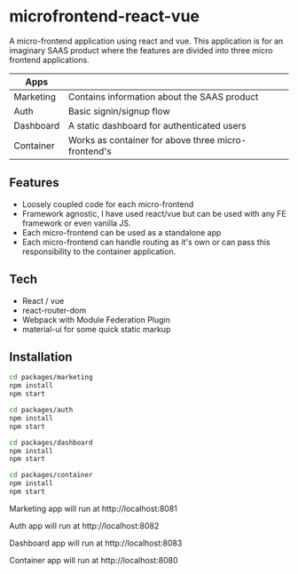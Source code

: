 # microfrontend-react-vue

A micro-frontend application using react and vue. This application is for an imaginary SAAS product where the features are divided into three micro frontend applications.

| Apps      |                                                     |
| --------- | --------------------------------------------------- |
| Marketing | Contains information about the SAAS product         |
| Auth      | Basic signin/signup flow                            |
| Dashboard | A static dashboard for authenticated users          |
| Container | Works as container for above three micro-frontend's |

## Features

- Loosely coupled code for each micro-frontend
- Framework agnostic, I have used react/vue but can be used with any FE framework or even vanilla JS.
- Each micro-frontend can be used as a standalone app
- Each micro-frontend can handle routing as it's own or can pass this responsibility to the container application.

## Tech

- React / vue
- react-router-dom
- Webpack with Module Federation Plugin
- material-ui for some quick static markup

## Installation

```sh
cd packages/marketing
npm install
npm start

cd packages/auth
npm install
npm start

cd packages/dashboard
npm install
npm start

cd packages/container
npm install
npm start
```

Marketing app will run at http://localhost:8081

Auth app will run at http://localhost:8082

Dashboard app will run at http://localhost:8083

Container app will run at http://localhost:8080
